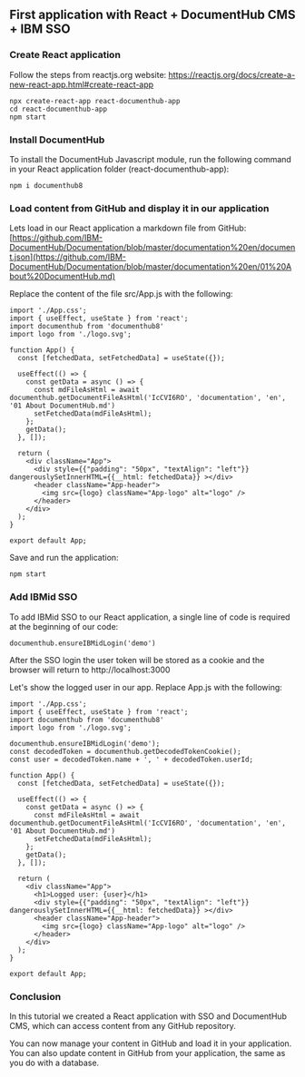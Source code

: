 ## First application with React + DocumentHub CMS + IBM SSO


### Create React application

Follow the steps from reactjs.org website: https://reactjs.org/docs/create-a-new-react-app.html#create-react-app

```
npx create-react-app react-documenthub-app
cd react-documenthub-app
npm start
```


### Install DocumentHub

To install the DocumentHub Javascript module, run the following command in your React application folder (react-documenthub-app):

```
npm i documenthub8
```


### Load content from GitHub and display it in our application

Lets load in our React application a markdown file from GitHub: [https://github.com/IBM-DocumentHub/Documentation/blob/master/documentation%20en/document.json](https://github.com/IBM-DocumentHub/Documentation/blob/master/documentation%20en/01%20About%20DocumentHub.md)

Replace the content of the file src/App.js with the following:

```
import './App.css';
import { useEffect, useState } from 'react';
import documenthub from 'documenthub8'
import logo from './logo.svg';

function App() {
  const [fetchedData, setFetchedData] = useState({});
  
  useEffect(() => {
    const getData = async () => {
      const mdFileAsHtml = await documenthub.getDocumentFileAsHtml('IcCVI6RO', 'documentation', 'en', '01 About DocumentHub.md')
      setFetchedData(mdFileAsHtml);
    };
    getData();
  }, []);

  return (
    <div className="App">
      <div style={{"padding": "50px", "textAlign": "left"}} dangerouslySetInnerHTML={{__html: fetchedData}} ></div>
      <header className="App-header">								        
        <img src={logo} className="App-logo" alt="logo" />
      </header>
    </div>
  );
}

export default App;
```

Save and run the application:

```
npm start
```


### Add IBMid SSO

To add IBMid SSO to our React application, a single line of code is required at the beginning of our code:

```
documenthub.ensureIBMidLogin('demo')
```

After the SSO login the user token will be stored as a cookie and the browser will return to http://localhost:3000

Let's show the logged user in our app. Replace App.js with the following:

```
import './App.css';
import { useEffect, useState } from 'react';
import documenthub from 'documenthub8'
import logo from './logo.svg';

documenthub.ensureIBMidLogin('demo');
const decodedToken = documenthub.getDecodedTokenCookie();
const user = decodedToken.name + ', ' + decodedToken.userId;

function App() {
  const [fetchedData, setFetchedData] = useState({});
  
  useEffect(() => {
    const getData = async () => {
      const mdFileAsHtml = await documenthub.getDocumentFileAsHtml('IcCVI6RO', 'documentation', 'en', '01 About DocumentHub.md')
      setFetchedData(mdFileAsHtml);
    };
    getData();
  }, []);

  return (
    <div className="App">
      <h1>Logged user: {user}</h1>
      <div style={{"padding": "50px", "textAlign": "left"}} dangerouslySetInnerHTML={{__html: fetchedData}} ></div>
      <header className="App-header">								        
        <img src={logo} className="App-logo" alt="logo" />
      </header>
    </div>
  );
}

export default App;
```


### Conclusion

In this tutorial we created a React application with SSO and DocumentHub CMS, which can access content from any GitHub repository.

You can now manage your content in GitHub and load it in your application. You can also update content in GitHub from your application, the same as you do with a database.
